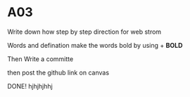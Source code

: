 # A03 
Write down how step by step direction for web strom

Words and defination make the words bold by using + **BOLD**

Then Write a committe

then post the github link on canvas 

DONE!
hjhjhjhhj